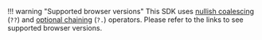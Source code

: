 !!! warning "Supported browser versions"
    This SDK uses [nullish coalescing](https://caniuse.com/mdn-javascript_operators_nullish_coalescing) (`??`) and [optional chaining](https://caniuse.com/mdn-javascript_operators_optional_chaining) (`?.`) operators. Please refer to the links to see supported browser versions.